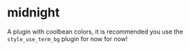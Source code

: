 # midnight
A plugin with coolbean colors, it is recommended you use the `style_use_term_bg` plugin for now for now!
